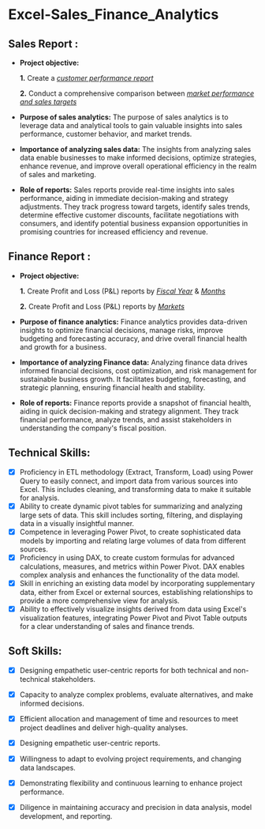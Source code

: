 # Excel-Sales_Finance_Analytics
## Sales Report :


- **Project objective:** 

    **1.** Create a _[customer performance report](https://github.com/amoghsawant17/Excel-Sales_Analytics/blob/main/Customer_Performance_Report.pdf)_ 

    **2.** Conduct a comprehensive comparison between _[market performance and sales targets](https://github.com/amoghsawant17/Excel-Sales_Analytics/blob/main/Market_Performance_Report.pdf)_

- **Purpose of sales analytics:** The purpose of sales analytics is to leverage data and analytical tools to gain valuable insights into sales performance, customer behavior, and market trends. 

- **Importance of analyzing sales data:** The insights from analyzing sales data enable businesses to make informed decisions, optimize strategies, enhance revenue, and improve overall operational efficiency in the realm of sales and marketing.

- **Role of reports:** Sales reports provide real-time insights into sales performance, aiding in immediate decision-making and strategy adjustments. They track progress toward targets, identify sales trends,  determine effective customer discounts, facilitate negotiations with consumers, and identify potential business expansion opportunities in promising countries for increased efficiency and revenue.


## Finance Report :

- **Project objective:** 

    **1.** Create Profit and Loss (P&L) reports by _[Fiscal Year](https://github.com/amoghsawant17/Excel-Sales_Analytics/blob/main/P%20%26%20L_by_Fiscal_years.pdf)_ & _[Months](https://github.com/amoghsawant17/Excel-Sales_Analytics/blob/main/P%20%26%20L_by_Fiscal_months.pdf)_ 

   **2.** Create Profit and Loss (P&L) reports by _[Markets](https://github.com/amoghsawant17/Excel-Sales_Analytics/blob/main/P%20%26%20L%20For%20Markets.pdf)_

- **Purpose of finance analytics:** Finance analytics provides data-driven insights to optimize financial decisions, manage risks, improve budgeting and forecasting accuracy, and drive overall financial health and growth for a business.
- **Importance of analyzing Finance data:** Analyzing finance data drives informed financial decisions, cost optimization, and risk management for sustainable business growth. It facilitates budgeting, forecasting, and strategic planning, ensuring financial health and stability.

- **Role of reports:** Finance reports provide a snapshot of financial health, aiding in quick decision-making and strategy alignment. They track financial performance, analyze trends, and assist stakeholders in understanding the company's fiscal position.


## Technical Skills:
- [x] Proficiency in ETL methodology (Extract, Transform, Load) using Power Query to easily connect, and import data from various sources into Excel. This includes cleaning, and transforming data to make it suitable for analysis.
- [x] Ability to create dynamic pivot tables for summarizing and analyzing large sets of data. This skill includes sorting, filtering, and displaying data in a visually insightful manner.
- [x] Competence in leveraging Power Pivot, to create sophisticated data models by importing and relating large volumes of data from different sources. 
- [x] Proficiency in using DAX, to create custom formulas for advanced calculations, measures, and metrics within Power Pivot. DAX enables complex analysis and enhances the functionality of the data model.
- [x] Skill in enriching an existing data model by incorporating supplementary data, either from Excel or external sources, establishing relationships to provide a more comprehensive view for analysis.
- [x] Ability to effectively visualize insights derived from data using Excel's visualization features, integrating Power Pivot and Pivot Table outputs for a clear understanding of sales and finance trends.

## Soft Skills:
- [x]	Designing empathetic user-centric reports for both technical and non-technical stakeholders.
- [x] Capacity to analyze complex problems, evaluate alternatives, and make informed decisions.
- [x] Efficient allocation and management of time and resources to meet project deadlines and deliver high-quality analyses.
- [x]	Designing empathetic user-centric reports.
- [x] Willingness to adapt to evolving project requirements, and changing data landscapes.
- [x] Demonstrating flexibility and continuous learning to enhance project performance.
- [x] Diligence in maintaining accuracy and precision in data analysis, model development, and reporting.


